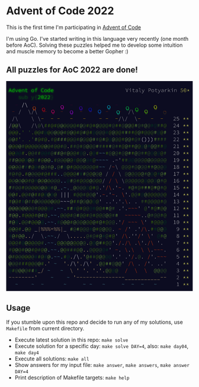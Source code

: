 # Advent of Code 2022

This is the first time I'm participating in [Advent of Code](https://adventofcode.com)

I'm using Go. I've started writing in this language very recently (one month
before AoC). Solving these puzzles helped me to develop some intuition and
muscle memory to become a better Gopher :)

## All puzzles for AoC 2022 are done!

<!--
HOWTO: SVG screenshot of a web page
- Print to PDF
- Open PDF in Inkscape
- Edit and save to SVG
-->
<center>
<img alt="AoC 2022 stats for Vitaly Potyarkin" src="stars.svg"/>
</center>

## Usage

If you stumble upon this repo and decide to run any of my solutions,
use `Makefile` from current directory.

- Execute latest solution in this repo: `make solve`
- Execute solution for a specific day: `make solve DAY=4`, also: `make day04`, `make day4`
- Execute all solutions: `make all`
- Show answers for my input file: `make answer`, `make answers`, `make answer DAY=4`
- Print description of Makefile targets: `make help`
